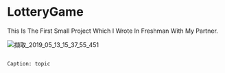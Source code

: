 # LotteryGame
This Is The First Small Project Which I Wrote In Freshman With My Partner.

![擷取_2019_05_13_15_37_55_451](https://user-images.githubusercontent.com/48882710/57603819-361da480-7595-11e9-8560-233d0b588add.png)

                                                                                  Caption: topic 
